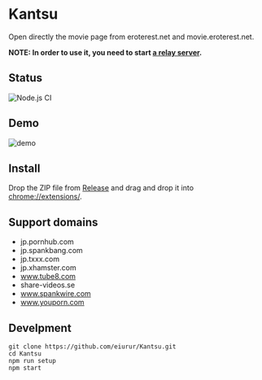 # Kantsu

Open directly the movie page from eroterest.net and movie.eroterest.net.

**NOTE: In order to use it, you need to start [a relay server](https://github.com/eiurur/Kantsu-server).**

## Status

![Node.js CI](https://github.com/eiurur/Kantsu/workflows/Node.js%20CI/badge.svg?branch=master)

## Demo

![demo](https://github.com/eiurur/Kantsu/blob/master/media/demo.gif)

## Install

Drop the ZIP file from <a href="https://github.com/eiurur/Kantsu/releases/latest">Release</a> and drag and drop it into <a href="chrome://extensions/" target="_blank">chrome://extensions/</a>.

## Support domains

- jp.pornhub.com
- jp.spankbang.com
- jp.txxx.com
- jp.xhamster.com
- www.tube8.com
- share-videos.se
- www.spankwire.com
- www.youporn.com

## Develpment

    git clone https://github.com/eiurur/Kantsu.git
    cd Kantsu
    npm run setup
    npm start
